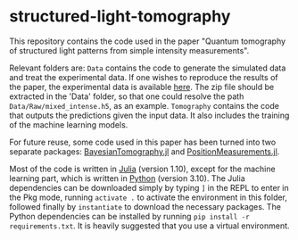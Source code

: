 # structured-light-tomography

This repository contains the code used in the paper "Quantum tomography of structured light patterns from simple intensity measurements".

Relevant folders are: `Data` contains the code to generate the simulated data and treat the experimental data. If one wishes to reproduce the results of the paper, the experimental data is available [here](https://zenodo.org/records/10936150). The zip file should be extracted in the 'Data' folder, so that one could resolve the path `Data/Raw/mixed_intense.h5`, as an example. `Tomography` contains the code that outputs the predictions given the input data. It also includes the training of the machine learning models. 

For future reuse, some code used in this paper has been turned into two separate packages: 
[BayesianTomography.jl](https://github.com/marcsgil/BayesianTomography.jl) and [PositionMeasurements.jl](https://github.com/marcsgil/PositionMeasurements.jl).

Most of the code is written in [Julia](https://julialang.org/) (version 1.10), except for the machine learning part, which is written in [Python](https://www.python.org/) (version 3.10). The Julia dependencies can be downloaded simply by typing `]` in the REPL to enter in the Pkg mode, running `activate .` to activate the environment in this folder, followed finally by `instantiate` to download the necessary packages. The Python dependencies can be installed by running `pip install -r requirements.txt`. It is heavily suggested that you use a virtual environment.
